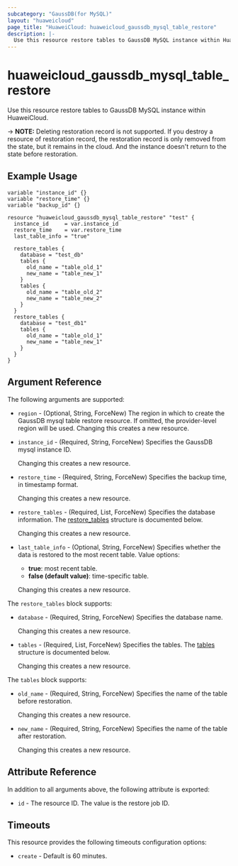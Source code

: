 ```yaml
---
subcategory: "GaussDB(for MySQL)"
layout: "huaweicloud"
page_title: "HuaweiCloud: huaweicloud_gaussdb_mysql_table_restore"
description: |-
  Use this resource restore tables to GaussDB MySQL instance within HuaweiCloud.
---
```


# huaweicloud_gaussdb_mysql_table_restore

Use this resource restore tables to GaussDB MySQL instance within HuaweiCloud.

-> **NOTE:** Deleting restoration record is not supported. If you destroy a resource of restoration record,
the restoration record is only removed from the state, but it remains in the cloud. And the instance doesn't return to
the state before restoration.

## Example Usage

```hcl
variable "instance_id" {}
variable "restore_time" {}
variable "backup_id" {}

resource "huaweicloud_gaussdb_mysql_table_restore" "test" {
  instance_id     = var.instance_id
  restore_time    = var.restore_time
  last_table_info = "true"
  
  restore_tables {
    database = "test_db"
    tables {
      old_name = "table_old_1"
      new_name = "table_new_1"
    }
    tables {
      old_name = "table_old_2"
      new_name = "table_new_2"
    }
  }
  restore_tables {
    database = "test_db1"
    tables {
      old_name = "table_old_1"
      new_name = "table_new_1"
    }
  }
}
```

## Argument Reference

The following arguments are supported:

* `region` - (Optional, String, ForceNew) The region in which to create the GaussDB mysql table restore resource. If
  omitted, the provider-level region will be used. Changing this creates a new resource.

* `instance_id` - (Required, String, ForceNew) Specifies the GaussDB mysql instance ID.

  Changing this creates a new resource.

* `restore_time` - (Required, String, ForceNew) Specifies the backup time, in timestamp format.

  Changing this creates a new resource.

* `restore_tables` - (Required, List, ForceNew) Specifies the database information.
  The [restore_tables](#restore_tables_struct) structure is documented below.

  Changing this creates a new resource.

* `last_table_info` - (Optional, String, ForceNew) Specifies whether the data is restored to the most recent table.
  Value options:
  + **true**: most recent table.
  + **false (default value)**: time-specific table.

  Changing this creates a new resource.

<a name="restore_tables_struct"></a>
The `restore_tables` block supports:

* `database` - (Required, String, ForceNew) Specifies the database name.

  Changing this creates a new resource.

* `tables` - (Required, List, ForceNew) Specifies the tables.
  The [tables](#tables_struct) structure is documented below.

  Changing this creates a new resource.

<a name="tables_struct"></a>
The `tables` block supports:

* `old_name` - (Required, String, ForceNew) Specifies the name of the table before restoration.

  Changing this creates a new resource.

* `new_name` - (Required, String, ForceNew) Specifies the name of the table after restoration.

  Changing this creates a new resource.

## Attribute Reference

In addition to all arguments above, the following attribute is exported:

* `id` - The resource ID. The value is the restore job ID.

## Timeouts

This resource provides the following timeouts configuration options:

* `create` - Default is 60 minutes.
